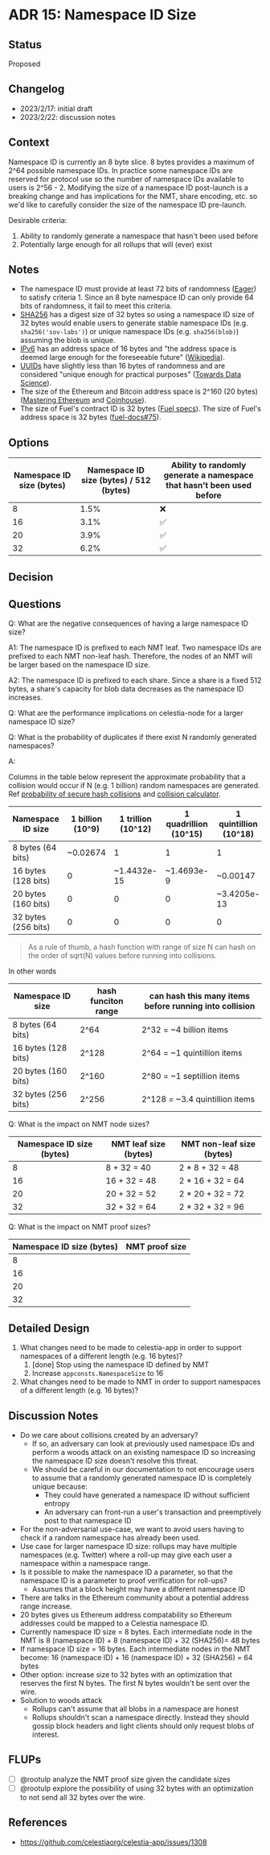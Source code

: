 # ADR 15: Namespace ID Size

## Status

Proposed

## Changelog

- 2023/2/17: initial draft
- 2023/2/22: discussion notes

## Context

Namespace ID is currently an 8 byte slice. 8 bytes provides a maximum of 2^64 possible namespace IDs. In practice some namespace IDs are reserved for protocol use so the number of namespace IDs available to users is 2^56 - 2. Modifying the size of a namespace ID post-launch is a breaking change and has implications for the NMT, share encoding, etc. so we'd like to carefully consider the size of the namespace ID pre-launch.

Desirable criteria:

1. Ability to randomly generate a namespace that hasn't been used before
1. Potentially large enough for all rollups that will (ever) exist

## Notes

- The namespace ID must provide at least 72 bits of randomness ([Eager](https://eager.io/blog/how-long-does-an-id-need-to-be/)) to satisfy criteria 1. Since an 8 byte namespace ID can only provide 64 bits of randomness, it fail to meet this criteria.
- [SHA256](https://en.wikipedia.org/wiki/SHA-2) has a digest size of 32 bytes so using a namespace ID size of 32 bytes would enable users to generate stable namespace IDs (e.g. `sha256('sov-labs')`) or unique namespace IDs (e.g. `sha256(blob)`) assuming the blob is unique.
- [IPv6](https://en.wikipedia.org/wiki/IPv6) has an address space of 16 bytes and "the address space is deemed large enough for the foreseeable future" ([Wikipedia](https://en.wikipedia.org/wiki/IPv6#Addressing)).
- [UUIDs](https://en.wikipedia.org/wiki/Universally_unique_identifier) have slightly less than 16 bytes of randomness  and are considered "unique enough for practical purposes" ([Towards Data Science](https://towardsdatascience.com/are-uuids-really-unique-57eb80fc2a87)).
- The size of the Ethereum and Bitcoin address space is 2^160 (20 bytes) ([Mastering Ethereum](https://github.com/ethereumbook/ethereumbook/blob/05f0dfe6c41635ac85527a60c06ac5389d8006e7/04keys-addresses.asciidoc) and [Coinhouse](https://www.coinhouse.com/insights/news/what-if-my-wallet-generated-an-existing-bitcoin-address/)).
- The size of Fuel's contract ID is 32 bytes ([Fuel specs](https://fuellabs.github.io/fuel-specs/master/protocol/id/contract.html)). The size of Fuel's address space is 32 bytes ([fuel-docs#75](https://github.com/FuelLabs/fuel-docs/issues/75)).

## Options

| Namespace ID size (bytes) | Namespace ID size (bytes) / 512 (bytes) | Ability to randomly generate a namespace that hasn't been used before |
|---------------------------|-----------------------------------------|-----------------------------------------------------------------------|
| 8                         | 1.5%                                    | ❌                                                                     |
| 16                        | 3.1%                                    | ✅                                                                     |
| 20                        | 3.9%                                    | ✅                                                                     |
| 32                        | 6.2%                                    | ✅                                                                     |

## Decision

## Questions

Q: What are the negative consequences of having a large namespace ID size?

A1: The namespace ID is prefixed to each NMT leaf. Two namespace IDs are prefixed to each NMT non-leaf hash. Therefore, the nodes of an NMT will be larger based on the namespace ID size.

A2: The namespace ID is prefixed to each share. Since a share is a fixed 512 bytes, a share's capacity for blob data decreases as the namespace ID increases.

Q: What are the performance implications on celestia-node for a larger namespace ID size?

Q: What is the probability of duplicates if there exist N randomly generated namespaces?

A:

Columns in the table below represent the approximate probability that a collision would occur if N (e.g. 1 billion) random namespaces are generated. Ref [probability of secure hash collisions](https://www.johndcook.com/blog/2017/01/10/probability-of-secure-hash-collisions/) and [collision calculator](https://kevingal.com/apps/collision.html).

Namespace ID size   | 1 billion (10^9) | 1 trillion (10^12) | 1 quadrillion (10^15) | 1 quintillion (10^18)
--------------------|------------------|--------------------|-----------------------|----------------------
8 bytes (64 bits)   | ~0.02674         | 1                  | 1                     | 1
16 bytes (128 bits) | 0                | ~1.4432e-15        | ~1.4693e-9            | ~0.00147
20 bytes (160 bits) | 0                | 0                  | 0                     | ~3.4205e-13
32 bytes (256 bits) | 0                | 0                  | 0                     | 0

> As a rule of thumb, a hash function with range of size N can hash on the order of sqrt(N) values before running into collisions.

In other words

Namespace ID size   | hash funciton range | can hash this many items before running into collision
--------------------|---------------------|-------------------------------------------------------
8 bytes (64 bits)   | 2^64                | 2^32 = ~4 billion items
16 bytes (128 bits) | 2^128               | 2^64 = ~1 quintillion items
20 bytes (160 bits) | 2^160               | 2^80 = ~1 septillion items
32 bytes (256 bits) | 2^256               | 2^128 = ~3.4 quintillion items

Q: What is the impact on NMT node sizes?

Namespace ID size (bytes) | NMT leaf size (bytes) | NMT non-leaf size (bytes)
--------------------------|-----------------------|--------------------------
8                         | 8 + 32 = 40           | 2 * 8 + 32 = 48
16                        | 16 + 32 = 48          | 2 * 16 + 32 = 64
20                        | 20 + 32 = 52          | 2 * 20 + 32 = 72
32                        | 32 + 32 = 64          | 2 * 32 + 32 = 96

Q: What is the impact on NMT proof sizes?

Namespace ID size (bytes) | NMT proof size
--------------------------|-----------------------
8                         |
16                        |
20                        |
32                        |

## Detailed Design

1. What changes need to be made to celestia-app in order to support namespaces of a different length (e.g. 16 bytes)?
    1. [done] Stop using the namespace ID defined by NMT
    1. Increase `appconsts.NamespaceSize` to 16
1. What changes need to be made to NMT in order to support namespaces of a different length (e.g. 16 bytes)?

## Discussion Notes

- Do we care about collisions created by an adversary?
  - If so, an adversary can look at previously used namespace IDs and perform a woods attack on an existing namespace ID so increasing the namespace ID size doesn't resolve this threat.
  - We should be careful in our documentation to not encourage users to assume that a randomly generated namespace ID is completely unique because:
    - They could have generated a namespace ID without sufficient entropy
    - An adversary can front-run a user's transaction and preemptively post to that namespace ID
- For the non-adversarial use-case, we want to avoid users having to check if a random namespace has already been used.
- Use case for larger namespace ID size: rollups may have multiple namespaces (e.g. Twitter) where a roll-up may give each user a namespace within a namespace range.
- Is it possible to make the namespace ID a parameter, so that the namespace ID is a parameter to proof verification for roll-ups?
  - Assumes that a block height may have a different namespace ID
- There are talks in the Ethereum community about a potential address range increase.
- 20 bytes gives us Ethereum address compatability so Ethereum addresses could be mapped to a Celestia namespace ID.
- Currently namespace ID size = 8 bytes. Each intermediate node in the NMT is 8 (namespace ID) + 8 (namespace ID) + 32 (SHA256)= 48 bytes
- If namespace ID size = 16 bytes. Each intermediate nodes in the NMT become: 16 (namespace ID) + 16 (namespace ID) + 32 (SHA256) = 64 bytes
- Other option: increase size to 32 bytes with an optimization that reserves the first N bytes. The first N bytes wouldn't be sent over the wire.
- Solution to woods attack
  - Rollups can't assume that all blobs in a namespace are honest
  - Rollups shouldn't scan a namespace directly. Instead they should gossip block headers and light clients should only request blobs of interest.

## FLUPs

- [ ] @rootulp analyze the NMT proof size given the candidate sizes
- [ ] @rootulp explore the possibility of using 32 bytes with an optimization to not send all 32 bytes over the wire.

## References

- <https://github.com/celestiaorg/celestia-app/issues/1308>
